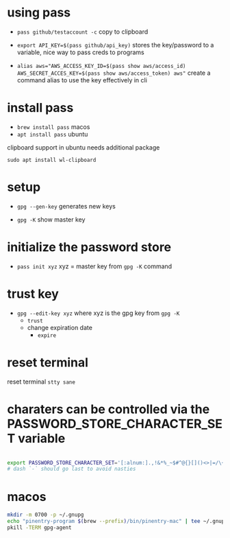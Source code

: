 # using pass

- `pass github/testaccount -c` copy to clipboard

- `export API_KEY=$(pass github/api_key)` stores the key/password to a
  variable, nice way to pass creds to programs

- `alias aws="AWS_ACCESS_KEY_ID=$(pass show aws/access_id) AWS_SECRET_ACCES_KEY=$(pass show aws/access_token) aws"`
  create a command alias to use the key effectively in cli

# install pass

- `brew install pass` macos
- `apt install pass` ubuntu

clipboard support in ubuntu needs additional package

`sudo apt install wl-clipboard`

# setup

- `gpg --gen-key` generates new keys

- `gpg -K` show master key

# initialize the password store

- `pass init xyz` xyz = master key from `gpg -K` command

# trust key

- `gpg --edit-key xyz` where xyz is the gpg key from `gpg -K`
  - `trust`
  * change expiration date
    - `expire`

# reset terminal

reset terminal
`stty sane`

# charaters can be controlled via the PASSWORD_STORE_CHARACTER_SET variable

```bash

export PASSWORD_STORE_CHARACTER_SET='[:alnum:].,!&*%_~$#^@{}[]()<>|=/\+-'
# dash `-` should go last to avoid nasties

```

# macos

```sh
mkdir -m 0700 -p ~/.gnupg
echo "pinentry-program $(brew --prefix)/bin/pinentry-mac" | tee ~/.gnupg/gpg-agent.conf
pkill -TERM gpg-agent
```
